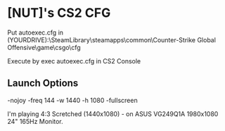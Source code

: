 # [NUT]'s CS2 CFG

Put autoexec.cfg in (YOURDRIVE):\SteamLibrary\steamapps\common\Counter-Strike Global Offensive\game\csgo\cfg

Execute by exec autoexec.cfg in CS2 Console

## Launch Options

-nojoy -freq 144 -w 1440 -h 1080 -fullscreen

I'm playing 4:3 Scretched (1440x1080) - on ASUS VG249Q1A 1980x1080 24" 165Hz Monitor.
